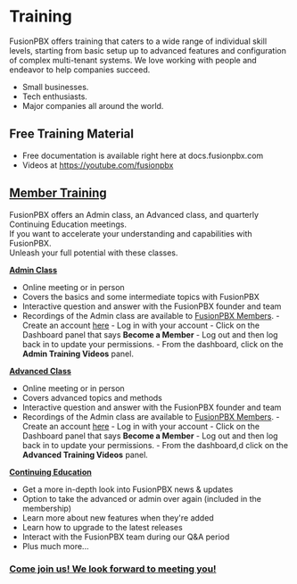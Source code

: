 # Training

FusionPBX offers training that caters to a wide range of individual skill levels, 
starting from basic setup up to advanced features and configuration of complex multi-tenant systems. 
We love working with people and endeavor to help companies succeed.

-   Small businesses.
-   Tech enthusiasts.
-   Major companies all around the world.

## Free Training Material

-   Free documentation is available right here at docs.fusionpbx.com
-   Videos at <https://youtube.com/fusionpbx>

## [Member Training](https://www.fusionpbx.com/training.php)

FusionPBX offers an Admin class, an Advanced class, and quarterly Continuing Education meetings.    
If you want to accelerate your understanding and capabilities with FusionPBX.   
Unleash your full potential with these classes.


  **[Admin Class](https://www.fusionpbx.com/training.php)**

   -   Online meeting or in person
   -   Covers the basics and some intermediate topics with FusionPBX
   -   Interactive question and answer with the FusionPBX founder
       and team
   -   Recordings of the Admin class are available to [FusionPBX Members](https://www.fusionpbx.com/members).
     - Create an account [here](https://www.fusionpbx.com/account)
     - Log in with your account
     - Click on the Dashboard panel that says **Become a Member**
     - Log out and then log back in to update your permissions.
     - From the dashboard, click on the **Admin Training Videos** panel.

  **[Advanced Class](https://www.fusionpbx.com/training.php)**

   -   Online meeting or in person
   -   Covers advanced topics and methods
   -   Interactive question and answer with the FusionPBX founder and team
   -   Recordings of the Admin class are available to [FusionPBX Members](https://www.fusionpbx.com/members).
     - Create an account [here](https://www.fusionpbx.com/account)
     - Log in with your account
     - Click on the Dashboard panel that says **Become a Member**
     - Log out and then log back in to update your permissions.
     - From the dashboard,d click on the **Advanced Training Videos** panel.

  **[Continuing Education](https://www.fusionpbx.com/training.php)**

  -   Get a more in-depth look into FusionPBX news & updates
  -   Option to take the advanced or admin over again (included in the membership)
  -   Learn more about new features when they're added
  -   Learn how to upgrade to the latest releases
  -   Interact with the FusionPBX team during our Q&A period
  -   Plus much more...

### [Come join us! We look forward to meeting you!](https://www.fusionpbx.com/training.php)
